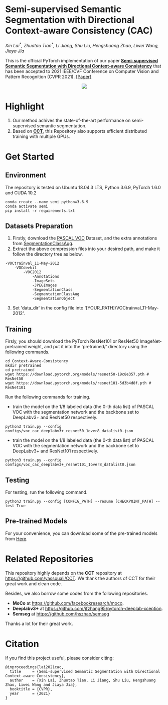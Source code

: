 # Semi-supervised Semantic Segmentation with Directional Context-aware Consistency (CAC)
*Xin Lai<sup>\*</sup>, Zhuotao Tian<sup>\*</sup>, Li Jiang, Shu Liu, Hengshuang Zhao, Liwei Wang, Jiaya Jia*

This is the official PyTorch implementation of our paper [**Semi-supervised Semantic Segmentation with Directional Context-aware Consistency**](https://jiaya.me/papers/semiseg_cvpr21.pdf) that has been accepted to 2021 IEEE/CVF Conference on Computer Vision and Pattern Recognition (CVPR 2021). [[Paper]](https://jiaya.me/papers/semiseg_cvpr21.pdf)

<div align="center">
  <img src="figures/fig.png"/>
</div>

# Highlight 
1. Our method achives the state-of-the-art performance on semi-supervised semantic segmentation. 
2. Based on [**CCT**](https://github.com/yassouali/CCT), this Repository also supports efficient distributed training with multiple GPUs.

# Get Started
## Environment
The repository is tested on Ubuntu 18.04.3 LTS, Python 3.6.9, PyTorch 1.6.0 and CUDA 10.2
```
conda create --name semi python=3.6.9
conda activate semi
pip install -r requirements.txt
```

## Datasets Preparation
1. Firstly, download the [PASCAL VOC](http://host.robots.ox.ac.uk/pascal/VOC/voc2012/VOCtrainval_11-May-2012.tar) Dataset, and the extra annotations from [SegmentationClassAug](https://www.dropbox.com/s/oeu149j8qtbs1x0/SegmentationClassAug.zip?dl=0).
2. Extract the above compression files into your desired path, and make it follow the directory tree as below.

```
-VOCtrainval_11-May-2012
    -VOCdevkit
        -VOC2012
            -Annotations
            -ImageSets
            -JPEGImages
            -SegmentationClass
            -SegmentationClassAug
            -SegmentationObject
```

3. Set 'data_dir' in the config file into '[YOUR_PATH]/VOCtrainval_11-May-2012'.

## Training

Firsly, you should download the PyTorch ResNet101 or ResNet50 ImageNet-pretrained weight, and put it into the 'pretrained/' directory using the following commands.

```
cd Context-Aware-Consistency
mkdir pretrained
cd pretrained
wget https://download.pytorch.org/models/resnet50-19c8e357.pth # ResNet50
wget https://download.pytorch.org/models/resnet101-5d3b4d8f.pth # ResNet101
```

Run the following commands for training.

- train the model on the 1/8 labeled data (the 0-th data list) of PASCAL VOC with the segmentation network and the backbone set to DeepLabv3+ and ResNet50 respectively.
```
python3 train.py --config configs/voc_cac_deeplabv3+_resnet50_1over8_datalist0.json
```

- train the model on the 1/8 labeled data (the 0-th data list) of PASCAL VOC with the segmentation network and the backbone set to DeepLabv3+ and ResNet101 respectively.
```
python3 train.py --config configs/voc_cac_deeplabv3+_resnet101_1over8_datalist0.json
```

## Testing
For testing, run the following command.

```
python3 train.py --config [CONFIG_PATH] --resume [CHECKPOINT_PATH] --test True
```

## Pre-trained Models

For your convenience, you can download some of the pre-trained models from [Here](https://mycuhk-my.sharepoint.com/:f:/g/personal/1155154502_link_cuhk_edu_hk/EpHdT2JFT11FpsUc4jHE3CoB2wUZ5tQo_W0QzzqHdNtF-A?e=yx2Xha).

# Related Repositories

This repository highly depends on the **CCT** repository at https://github.com/yassouali/CCT. We thank the authors of CCT for their great work and clean code.

Besides, we also borrow some codes from the following repositories.

- **MoCo** at https://github.com/facebookresearch/moco. 
- **Deeplabv3+** at https://github.com/jfzhang95/pytorch-deeplab-xception.
- **Semseg** at https://github.com/hszhao/semseg

Thanks a lot for their great work.

# Citation
If you find this project useful, please consider citing:

```
@inproceedings{lai2021cac,
  title     = {Semi-supervised Semantic Segmentation with Directional Context-aware Consistency},
  author    = {Xin Lai, Zhuotao Tian, Li Jiang, Shu Liu, Hengshuang Zhao, Liwei Wang and Jiaya Jia},
  booktitle = {CVPR},
  year      = {2021}
}
```
